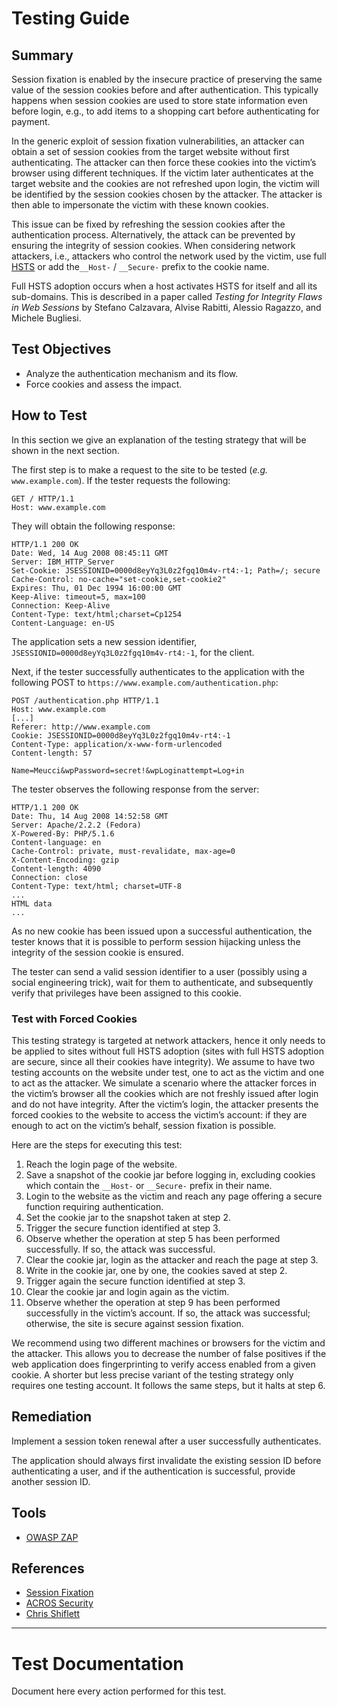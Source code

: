 # Testing Guide

## Summary

Session fixation is enabled by the insecure practice of preserving the same value of the session cookies before and after authentication. This typically happens when session cookies are used to store state information even before login, e.g., to add items to a shopping cart before authenticating for payment.

In the generic exploit of session fixation vulnerabilities, an attacker can obtain a set of session cookies from the target website without first authenticating. The attacker can then force these cookies into the victim’s browser using different techniques. If the victim later authenticates at the target website and the cookies are not refreshed upon login, the victim will be identified by the session cookies chosen by the attacker. The attacker is then able to impersonate the victim with these known cookies.

This issue can be fixed by refreshing the session cookies after the authentication process. Alternatively, the attack can be prevented by ensuring the integrity of session cookies. When considering network attackers, i.e., attackers who control the network used by the victim, use full [HSTS](https://en.wikipedia.org/wiki/HTTP_Strict_Transport_Security) or add the`__Host-` / `__Secure-` prefix to the cookie name.

Full HSTS adoption occurs when a host activates HSTS for itself and all its sub-domains. This is described in a paper called _Testing for Integrity Flaws in Web Sessions_ by Stefano Calzavara, Alvise Rabitti, Alessio Ragazzo, and Michele Bugliesi.

## Test Objectives

-   Analyze the authentication mechanism and its flow.
-   Force cookies and assess the impact.

## How to Test

In this section we give an explanation of the testing strategy that will be shown in the next section.

The first step is to make a request to the site to be tested (_e.g._ `www.example.com`). If the tester requests the following:

```
GET / HTTP/1.1
Host: www.example.com
```

They will obtain the following response:

```
HTTP/1.1 200 OK
Date: Wed, 14 Aug 2008 08:45:11 GMT
Server: IBM_HTTP_Server
Set-Cookie: JSESSIONID=0000d8eyYq3L0z2fgq10m4v-rt4:-1; Path=/; secure
Cache-Control: no-cache="set-cookie,set-cookie2"
Expires: Thu, 01 Dec 1994 16:00:00 GMT
Keep-Alive: timeout=5, max=100
Connection: Keep-Alive
Content-Type: text/html;charset=Cp1254
Content-Language: en-US
```

The application sets a new session identifier, `JSESSIONID=0000d8eyYq3L0z2fgq10m4v-rt4:-1`, for the client.

Next, if the tester successfully authenticates to the application with the following POST to `https://www.example.com/authentication.php`:

```
POST /authentication.php HTTP/1.1
Host: www.example.com
[...]
Referer: http://www.example.com
Cookie: JSESSIONID=0000d8eyYq3L0z2fgq10m4v-rt4:-1
Content-Type: application/x-www-form-urlencoded
Content-length: 57

Name=Meucci&wpPassword=secret!&wpLoginattempt=Log+in
```

The tester observes the following response from the server:

```
HTTP/1.1 200 OK
Date: Thu, 14 Aug 2008 14:52:58 GMT
Server: Apache/2.2.2 (Fedora)
X-Powered-By: PHP/5.1.6
Content-language: en
Cache-Control: private, must-revalidate, max-age=0
X-Content-Encoding: gzip
Content-length: 4090
Connection: close
Content-Type: text/html; charset=UTF-8
...
HTML data
...
```

As no new cookie has been issued upon a successful authentication, the tester knows that it is possible to perform session hijacking unless the integrity of the session cookie is ensured.

The tester can send a valid session identifier to a user (possibly using a social engineering trick), wait for them to authenticate, and subsequently verify that privileges have been assigned to this cookie.

### Test with Forced Cookies

This testing strategy is targeted at network attackers, hence it only needs to be applied to sites without full HSTS adoption (sites with full HSTS adoption are secure, since all their cookies have integrity). We assume to have two testing accounts on the website under test, one to act as the victim and one to act as the attacker. We simulate a scenario where the attacker forces in the victim’s browser all the cookies which are not freshly issued after login and do not have integrity. After the victim’s login, the attacker presents the forced cookies to the website to access the victim’s account: if they are enough to act on the victim’s behalf, session fixation is possible.

Here are the steps for executing this test:

1.  Reach the login page of the website.
2.  Save a snapshot of the cookie jar before logging in, excluding cookies which contain the `__Host-` or `__Secure-` prefix in their name.
3.  Login to the website as the victim and reach any page offering a secure function requiring authentication.
4.  Set the cookie jar to the snapshot taken at step 2.
5.  Trigger the secure function identified at step 3.
6.  Observe whether the operation at step 5 has been performed successfully. If so, the attack was successful.
7.  Clear the cookie jar, login as the attacker and reach the page at step 3.
8.  Write in the cookie jar, one by one, the cookies saved at step 2.
9.  Trigger again the secure function identified at step 3.
10.  Clear the cookie jar and login again as the victim.
11.  Observe whether the operation at step 9 has been performed successfully in the victim’s account. If so, the attack was successful; otherwise, the site is secure against session fixation.

We recommend using two different machines or browsers for the victim and the attacker. This allows you to decrease the number of false positives if the web application does fingerprinting to verify access enabled from a given cookie. A shorter but less precise variant of the testing strategy only requires one testing account. It follows the same steps, but it halts at step 6.

## Remediation

Implement a session token renewal after a user successfully authenticates.

The application should always first invalidate the existing session ID before authenticating a user, and if the authentication is successful, provide another session ID.

## Tools

-   [OWASP ZAP](https://www.zaproxy.org)

## References

-   [Session Fixation](https://owasp.org/www-community/attacks/Session_fixation)
-   [ACROS Security](https://www.acrossecurity.com/papers/session_fixation.pdf)
-   [Chris Shiflett](http://shiflett.org/articles/session-fixation)

---

# Test Documentation

Document here every action performed for this test.